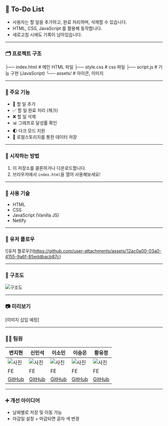 ## 📝 To-Do List

- 사용자는 할 일을 추가하고, 완료 처리하며, 삭제할 수 있습니다.
- HTML, CSS, JavaScript 를 활용해 동작합니다.
- 새로고침 시에도 기록이 남아있습니다.

---

### 🗂️ 프로젝트 구조
├── index.html       # 메인 HTML 파일
├── style.css        # css 파일
├── script.js        # 기능 구현 (JavaScript)
└── assets/          # 아이콘, 이미지

---

### 💫 주요 기능

- 📝 할 일 추가
- ✅ 할 일 완료 처리 (체크)
- ❌ 할 일 삭제
- 📊 그래프로 달성률 확인
- 🌓 다크 모드 지원
- 💾 로컬스토리지를 통한 데이터 저장

---

### 🚀 시작하는 방법

1. 이 저장소를 클론하거나 다운로드합니다.
2. 브라우저에서 `index.html`을 열어 사용해보세요!

---

### 🔩 사용 기술

- HTML
- CSS
- JavaScript (Vanilla JS)
- Netlify

---

### 👣 유저 플로우

![유저 플로우]!(https://github.com/user-attachments/assets/12ac0a00-03a0-4155-9a6f-85eddbacb87c)

---

### 🧱 구조도

![구조도](https://github.com/user-attachments/assets/06428253-0fb9-4e0f-9a8d-49b9f8f4aa70)

---

### 📷 미리보기

[이미지 삽입 예정]

---

### 👨‍💻 팀원

| 변지현 | 신민석 | 이소민 | 이승은 | 황유정 |
| --- | --- | --- | --- | --- |
| ![사진](사진) | ![사진](사진) | ![사진](사진) | ![사진](사진) | ![사진](사진) |
| FE | FE | FE | FE | FE |
| [GitHub](https://github.com/jihyun9912) | [GitHub](https://github.com/msshin99) | [GitHub](https://github.com/mintsky0172) | [GitHub](https://github.com/seungdev) | [GitHub](https://github.com/YooJeong01) |

---

### ➕ 개선 아이디어

- 날짜별로 저장 및 이동 가능
- 마감일 설정 + 마감되면 글자 색 변경


